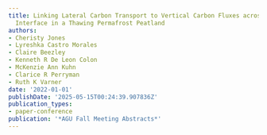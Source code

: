 ```yaml
---
title: Linking Lateral Carbon Transport to Vertical Carbon Fluxes across the Terrestrial-Aquatic
  Interface in a Thawing Permafrost Peatland
authors:
- Cheristy Jones
- Lyreshka Castro Morales
- Claire Beezley
- Kenneth R De Leon Colon
- McKenzie Ann Kuhn
- Clarice R Perryman
- Ruth K Varner
date: '2022-01-01'
publishDate: '2025-05-15T00:24:39.907836Z'
publication_types:
- paper-conference
publication: '*AGU Fall Meeting Abstracts*'
---
```

